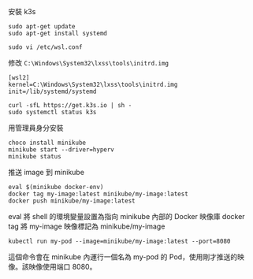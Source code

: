 
安裝 k3s
```
sudo apt-get update
sudo apt-get install systemd
```

```
sudo vi /etc/wsl.conf
```

修改 `C:\Windows\System32\lxss\tools\initrd.img`
```
[wsl2]
kernel=C:\Windows\System32\lxss\tools\initrd.img
init=/lib/systemd/systemd
```


```
curl -sfL https://get.k3s.io | sh -
sudo systemctl status k3s
```

用管理員身分安裝
```
choco install minikube
minikube start --driver=hyperv 
minikube status
```

推送 image 到 minikube
```
eval $(minikube docker-env)
docker tag my-image:latest minikube/my-image:latest
docker push minikube/my-image:latest
```

eval 將 shell 的環境變量設置為指向 minikube 內部的 Docker 映像庫
docker tag 將 my-image 映像標記為 minikube/my-image

```
kubectl run my-pod --image=minikube/my-image:latest --port=8080
```
這個命令會在 minikube 內運行一個名為 my-pod 的 Pod，使用剛才推送的映像。該映像使用端口 8080。

